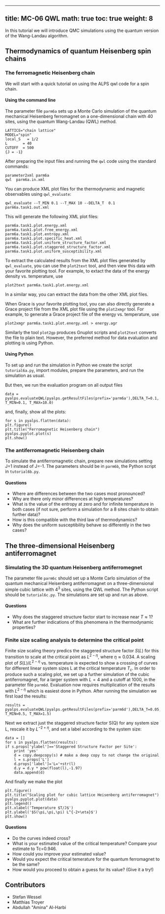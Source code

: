 
---
title: MC-06 QWL
math: true
toc: true
weight: 8
---

In this tutorial we will introduce QMC simulations using the quantum version of the Wang-Landau algorithm.

## Thermodynamics of quantum Heisenberg spin chains

### The ferromagnetic Heisenberg chain

We will start with a quick tutorial on using the ALPS qwl code for a spin chain.

#### Using the command line

The parameter file `parm6a` sets up a Monte Carlo simulation of the quantum mechanical Heisenberg ferromagnet on a one-dimensional chain with 40 sites, using the quantum Wang-Landau (QWL) method.

    LATTICE="chain lattice" 
    MODEL="spin"
    local_S   = 1/2
    L       = 40
    CUTOFF  = 500
    {J = -1}

After preparing the input files and running the `qwl` code using the standard commands:

    parameter2xml parm6a
    qwl  parm6a.in.xml
    
You can produce XML plot files for the thermodynamic and magnetic observables using `qwl_evaluate`:

    qwl_evaluate --T_MIN 0.1 --T_MAX 10 --DELTA_T  0.1 parm6a.task1.out.xml

This will generate the following XML plot files:

    parm6a.task1.plot.energy.xml
    parm6a.task1.plot.free_energy.xml
    parm6a.task1.plot.entropy.xml
    parm6a.task1.plot.specific_heat.xml
    parm6a.task1.plot.uniform_structure_factor.xml
    parm6a.task1.plot.staggered_structure_factor.xml
    parm6a.task1.plot.uniform_susceptibility.xml

To extract the calculated results from the XML plot files generated by `qwl_evaluate`, you can use the `plot2text` tool, and then view this data with your favorite plotting tool. For example, to extact the data of the energy density vs. temperature, use

    plot2text parm6a.task1.plot.energy.xml

In a similar way, you can extract the data from the other XML plot files.

When Grace is your favorite plotting tool, you can also directly generate a Grace project file from the XML plot file using the `plot2xmgr` tool. For example, to generate a Grace project file of the energy vs. temperature, use

    plot2xmgr parm6a.task1.plot.energy.xml > energy.agr
    
Similarly the tool `plot2gp` produces Gnuplot scripts and `plot2text` converts the file to plain text. However, the preferred method for data evaluation and plotting is using Python.

#### Using Python

To set up and run the simulation in Python we create the script `tutorial6a.py`, import modules, prepare the parameters, and run the simulation as usual.

But then, we run the evaluation program on all output files

    data = pyalps.evaluateQWL(pyalps.getResultFiles(prefix='parm6a'),DELTA_T=0.1, T_MIN=0.1, T_MAX=10.0)

and, finally, show all the plots:

    for s in pyalps.flatten(data):
    plt.figure()
    plt.title("Ferromagnetic Heisenberg chain")
    pyalps.pyplot.plot(s)
    plt.show()

### The antiferromagnetic Heisenberg chain

To simulate the antiferromagnetic chain, prepare new simulations setting J=1 instead of J=-1. The parameters should be in `parm6b`, the Python script in `tutorial6b.py`.

#### Questions

- Where are differences between the two cases most pronounced?
- Why are there only minor differences at high temperatures?
- What is the value of the entropy at zero and for infinite temperature in both cases (if not sure, perform a simulation for a 8 sites chain to obtain further data)?
- How is this compatible with the third law of thermodynamics?
- Why does the uniform susceptibility behave so differently in the two cases?

## The three-dimensional Heisenberg antiferromagnet

### Simulating the 3D quantum Heisenberg antiferromegnet

The parameter file `parm6c` should set up a Monte Carlo simulation of the quantum mechanical Heisenberg antiferromagnet on a three-dimensional simple cubic lattice with $4^3$ sites, using the QWL method. The Python script should be `tutorial6c.py`.
The simulations are set up and run as above.

#### Questions

- Why does the staggered structure factor start to increase near $T\approx 1$?
- What are further indications of this phenomena in the thermodynamic properties?

### Finite size scaling analysis to determine the critical point

Finite size scaling theory predics the staggered structure factor $S(L)$ for this transition to scale at the critical point as $L^{2-\eta}$, where $\eta\approx 0.034$. A scaling plot of $S(L)/L^{2-\eta}$ vs. temperature is expected to show a crossing of curves for different linear system sizes L at the critical temperature $T_c$. In order to produce such a scaling plot, we set up a further simulation of the cubic antiferromagnet, for a larger system with $L=4$ and a cutoff at 1000, in the parameter file `parm6d`.
Evaluation now requires multiplication of the results with $L^{2-\eta}$ which is easiest done in Python. After running the simulation we first load the results:

    results = pyalps.evaluateQWL(pyalps.getResultFiles(prefix='parm6d'),DELTA_T=0.05, T_MIN=0.5, T_MAX=1.5)
    
Next we extract just the staggered structure factor S(Q) for any system size L, rescale it by $L^{-2+\eta}$, and set a label according to the system size:

    data = []
    for s in pyalps.flatten(results):
    if s.props['ylabel']=='Staggered Structure Factor per Site':
        print 'yes'
        d = copy.deepcopy(s) # make a deep copy to not change the original
        l = s.props['L']
        d.props['label']='L='+str(l)
        d.y = d.y * pow(float(l),-1.97)
        data.append(d)

And finally we make the plot

    plt.figure()
    plt.title("Scaling plot for cubic lattice Heisenberg antiferromagnet")
    pyalps.pyplot.plot(data)
    plt.legend()
    plt.xlabel('Temperature $T/J$')
    plt.ylabel('$S(\pi,\pi,\pi) L^{-2+\eta}$')
    plt.show()

#### Questions

- Do the curves indeed cross?
- What is your estimated value of the critical temperature? Compare your estimate to Tc=0.946.
- How could you improve your estimated value?
- Would you expect the critical temerature for the quantum ferromagnet to be the same?
- How would you proceed to obtain a guess for its value? (Give it a try!)

## Contributors

- Stefan Wessel
- Matthias Troyer
- Abdullah "Amina" Al-Harbi


